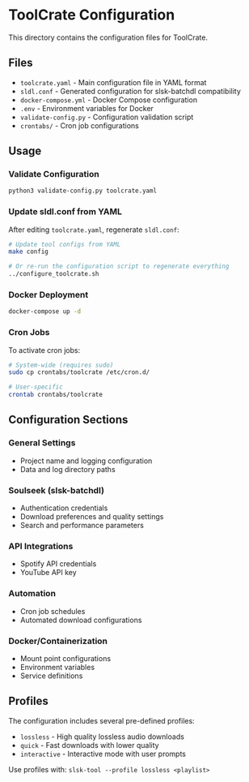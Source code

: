 # ToolCrate Configuration

This directory contains the configuration files for ToolCrate.

## Files

- `toolcrate.yaml` - Main configuration file in YAML format
- `sldl.conf` - Generated configuration for slsk-batchdl compatibility
- `docker-compose.yml` - Docker Compose configuration
- `.env` - Environment variables for Docker
- `validate-config.py` - Configuration validation script
- `crontabs/` - Cron job configurations

## Usage

### Validate Configuration
```bash
python3 validate-config.py toolcrate.yaml
```

### Update sldl.conf from YAML
After editing `toolcrate.yaml`, regenerate `sldl.conf`:
```bash
# Update tool configs from YAML
make config

# Or re-run the configuration script to regenerate everything
../configure_toolcrate.sh
```

### Docker Deployment
```bash
docker-compose up -d
```

### Cron Jobs
To activate cron jobs:
```bash
# System-wide (requires sudo)
sudo cp crontabs/toolcrate /etc/cron.d/

# User-specific
crontab crontabs/toolcrate
```

## Configuration Sections

### General Settings
- Project name and logging configuration
- Data and log directory paths

### Soulseek (slsk-batchdl)
- Authentication credentials
- Download preferences and quality settings
- Search and performance parameters

### API Integrations
- Spotify API credentials
- YouTube API key

### Automation
- Cron job schedules
- Automated download configurations

### Docker/Containerization
- Mount point configurations
- Environment variables
- Service definitions

## Profiles

The configuration includes several pre-defined profiles:

- `lossless` - High quality lossless audio downloads
- `quick` - Fast downloads with lower quality
- `interactive` - Interactive mode with user prompts

Use profiles with: `slsk-tool --profile lossless <playlist>`
